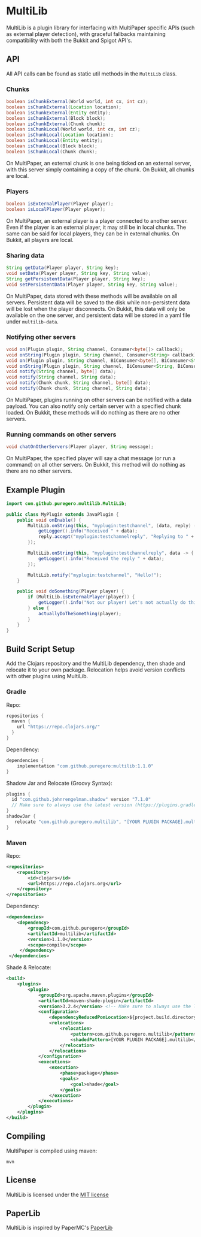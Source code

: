 # MultiLib
MultiLib is a plugin library for interfacing with MultiPaper specific APIs (such as external player detection), with graceful fallbacks maintaining compatibility with both the Bukkit and Spigot API's.

## API
All API calls can be found as static util methods in the `MultiLib` class.

### Chunks
```java
boolean isChunkExternal(World world, int cx, int cz);
boolean isChunkExternal(Location location);
boolean isChunkExternal(Entity entity);
boolean isChunkExternal(Block block);
boolean isChunkExternal(Chunk chunk);
boolean isChunkLocal(World world, int cx, int cz);
boolean isChunkLocal(Location location);
boolean isChunkLocal(Entity entity);
boolean isChunkLocal(Block block);
boolean isChunkLocal(Chunk chunk);
```
On MultiPaper, an external chunk is one being ticked on an external server, with this server simply containing a copy of the chunk.
On Bukkit, all chunks are local.

### Players
```java
boolean isExternalPlayer(Player player);
boolean isLocalPlayer(Player player);
```
On MultiPaper, an external player is a player connected to another server.
Even if the player is an external player, it may still be in local chunks.
The same can be said for local players, they can be in external chunks.
On Bukkit, all players are local.

### Sharing data
```java
String getData(Player player, String key);
void setData(Player player, String key, String value);
String getPersistentData(Player player, String key);
void setPersistentData(Player player, String key, String value);
```
On MultiPaper, data stored with these methods will be available on all servers.
Persistent data will be saved to the disk while non-persistent data will be lost when the player disconnects.
On Bukkit, this data will only be available on the one server, and persistent data will be stored in a yaml file under `multilib-data`.

### Notifying other servers
```java
void on(Plugin plugin, String channel, Consumer<byte[]> callback);
void onString(Plugin plugin, String channel, Consumer<String> callback);
void on(Plugin plugin, String channel, BiConsumer<byte[], BiConsumer<String, byte[]>> callbackWithReply);
void onString(Plugin plugin, String channel, BiConsumer<String, BiConsumer<String, String>> callbackWithReply);
void notify(String channel, byte[] data);
void notify(String channel, String data);
void notify(Chunk chunk, String channel, byte[] data);
void notify(Chunk chunk, String channel, String data);
```
On MultiPaper, plugins running on other servers can be notified with a data payload.
You can also notify only certain server with a specified chunk loaded.
On Bukkit, these methods will do nothing as there are no other servers.

### Running commands on other servers
```java
void chatOnOtherServers(Player player, String message);
```
On MultiPaper, the specified player will say a chat message (or run a command)
on all other servers. On Bukkit, this method will do nothing as there are no
other servers.

## Example Plugin

```java
import com.github.puregero.multilib.MultiLib;

public class MyPlugin extends JavaPlugin {
    public void onEnable() {
        MultiLib.onString(this, "myplugin:testchannel", (data, reply) -> {
            getLogger().info("Received " + data);
            reply.accept("myplugin:testchannelreply", "Replying to " + data);
        });

        MultiLib.onString(this, "myplugin:testchannelreply", data -> {
            getLogger().info("Received the reply " + data);
        });

        MultiLib.notify("myplugin:testchannel", "Hello!");
    }

    public void doSomething(Player player) {
        if (MultiLib.isExternalPlayer(player)) {
            getLogger().info("Not our player! Let's not actually do this!");
        } else {
            actuallyDoTheSomething(player);
        }
    }
}
```

## Build Script Setup
Add the Clojars repository and the MultiLib dependency, then shade and relocate it to your own package.
Relocation helps avoid version conflicts with other plugins using MultiLib. 

### Gradle

Repo:
```groovy
repositories {
  maven {
    url "https://repo.clojars.org/"
  }
}
```

Dependency:
```groovy
dependencies {
    implementation "com.github.puregero:multilib:1.1.0"
}
```

Shadow Jar and Relocate (Groovy Syntax):
```groovy
plugins {
  id "com.github.johnrengelman.shadow" version "7.1.0"
  // Make sure to always use the latest version (https://plugins.gradle.org/plugin/com.github.johnrengelman.shadow)
}
shadowJar {
   relocate "com.github.puregero.multilib", "[YOUR PLUGIN PACKAGE].multilib"
}
```

### Maven
Repo:
```xml
<repositories>
    <repository>
        <id>clojars</id>
        <url>https://repo.clojars.org</url>
    </repository>
</repositories>
```
Dependency:
```xml
<dependencies>
    <dependency>
        <groupId>com.github.puregero</groupId>
        <artifactId>multilib</artifactId>
        <version>1.1.0</version>
        <scope>compile</scope>
     </dependency>
 </dependencies>
 ```
 
Shade & Relocate:
```xml
<build>
    <plugins>
        <plugin>
            <groupId>org.apache.maven.plugins</groupId>
            <artifactId>maven-shade-plugin</artifactId>
            <version>3.2.4</version> <!-- Make sure to always use the latest version (https://maven.apache.org/plugins/maven-shade-plugin/) -->
            <configuration>
                <dependencyReducedPomLocation>${project.build.directory}/dependency-reduced-pom.xml</dependencyReducedPomLocation>
                <relocations>
                    <relocation>
                        <pattern>com.github.puregero.multilib</pattern>
                        <shadedPattern>[YOUR PLUGIN PACKAGE].multilib</shadedPattern> <!-- Replace this -->
                    </relocation>
                </relocations>
            </configuration>
            <executions>
                <execution>
                    <phase>package</phase>
                    <goals>
                        <goal>shade</goal>
                    </goals>
                </execution>
            </executions>
        </plugin>
    </plugins>
</build>
```

## Compiling
MultiPaper is compiled using maven:
```
mvn
```

## License
MultiLib is licensed under the [MIT license](LICENSE)

## PaperLib
MultiLib is inspired by PaperMC's [PaperLib](https://github.com/PaperMC/PaperLib)
